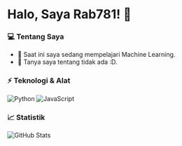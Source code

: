 # Halo, Saya Rab781! 👋
### 💻 Tentang Saya
- 🌱 Saat ini saya sedang mempelajari Machine Learning.
- 💬 Tanya saya tentang tidak ada :D.

### ⚡ Teknologi & Alat
![Python](https://img.shields.io/badge/-Python-3776AB?style=flat-square&logo=python&logoColor=white)
![JavaScript](https://img.shields.io/badge/-JavaScript-F7DF1E?style=flat-square&logo=javascript&logoColor=black)

### 📈 Statistik
![GitHub Stats](https://github-readme-stats.vercel.app/api?username=rab781&show_icons=true&theme=radical)
